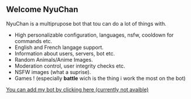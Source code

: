 ## Welcome NyuChan

NyuChan is a multiprupose bot that tou can do a lot of things with.
- High personalizable configuration, languages, nsfw, cooldown for commands etc.
- English and French langage support.
- Information about users, servers, bot etc.
- Random Animals/Anime Images.
- Moderation control, user integrity checks etc.
- NSFW images (what a suprise).
- Games ! (especially **battle** wich is the thing i work the most on the bot)

[You can add my bot by clicking here (currently not avaible)](#notavaible)
